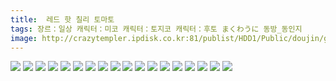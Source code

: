 ```yaml
---
title:  레드 핫 칠리 토마토
tags: 장르：일상 캐릭터：미코 캐릭터：토지코 캐릭터：후토 まくわうに 동방_동인지
image: http://crazytempler.ipdisk.co.kr:81/publist/HDD1/Public/doujin/ghap/5631/001.jpg
---
```

<img src="http://crazytempler.ipdisk.co.kr:81/publist/HDD1/Public/doujin/ghap/5631/001.jpg">
<img src="http://crazytempler.ipdisk.co.kr:81/publist/HDD1/Public/doujin/ghap/5631/002.jpg">
<img src="http://crazytempler.ipdisk.co.kr:81/publist/HDD1/Public/doujin/ghap/5631/003.jpg">
<img src="http://crazytempler.ipdisk.co.kr:81/publist/HDD1/Public/doujin/ghap/5631/004.jpg">
<img src="http://crazytempler.ipdisk.co.kr:81/publist/HDD1/Public/doujin/ghap/5631/005.jpg">
<img src="http://crazytempler.ipdisk.co.kr:81/publist/HDD1/Public/doujin/ghap/5631/006.jpg">
<img src="http://crazytempler.ipdisk.co.kr:81/publist/HDD1/Public/doujin/ghap/5631/007.jpg">
<img src="http://crazytempler.ipdisk.co.kr:81/publist/HDD1/Public/doujin/ghap/5631/008.jpg">
<img src="http://crazytempler.ipdisk.co.kr:81/publist/HDD1/Public/doujin/ghap/5631/009.jpg">
<img src="http://crazytempler.ipdisk.co.kr:81/publist/HDD1/Public/doujin/ghap/5631/010.jpg">
<img src="http://crazytempler.ipdisk.co.kr:81/publist/HDD1/Public/doujin/ghap/5631/011.jpg">
<img src="http://crazytempler.ipdisk.co.kr:81/publist/HDD1/Public/doujin/ghap/5631/012.jpg">
<img src="http://crazytempler.ipdisk.co.kr:81/publist/HDD1/Public/doujin/ghap/5631/013.jpg">
<img src="http://crazytempler.ipdisk.co.kr:81/publist/HDD1/Public/doujin/ghap/5631/014.jpg">
<img src="http://crazytempler.ipdisk.co.kr:81/publist/HDD1/Public/doujin/ghap/5631/015.jpg">
<img src="http://crazytempler.ipdisk.co.kr:81/publist/HDD1/Public/doujin/ghap/5631/016.jpg">
<img src="http://crazytempler.ipdisk.co.kr:81/publist/HDD1/Public/doujin/ghap/5631/017.jpg">
<img src="http://crazytempler.ipdisk.co.kr:81/publist/HDD1/Public/doujin/ghap/5631/018.jpg">

